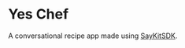 # Yes Chef

A conversational recipe app made using [SayKitSDK](https://github.com/ConversantLabs/SayKitSDK).
